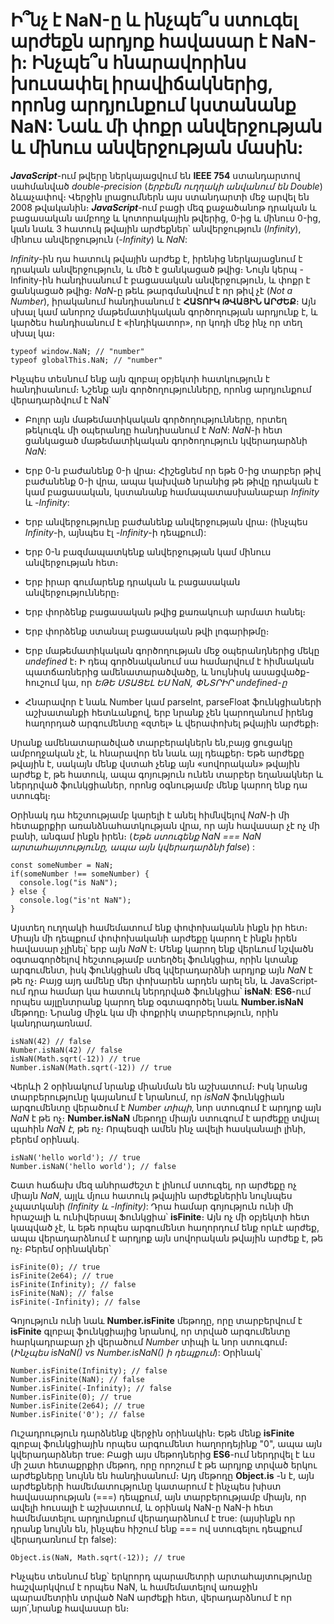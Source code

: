 # Ի՞նչ է NaN-ը և ինչպե՞ս ստուգել արժեքն արդյոք հավասար է NaN-ի: Ինչպե՞ս հնարավորինս խուսափել իրավիճակներից, որոնց արդյունքում կստանանք NaN: Նաև մի փոքր անվերջության և մինուս անվերջության մասին:

**_JavaScript_**-ում թվերը ներկայացվում են **IEEE 754** ստանդարտով սահմանված _double-precision_ (_երբեմն ուղղակի անվանում են Double_) ձևաչափով։ Վերջին լրացումներն այս ստանդարտի մեջ արվել են 2008 թվականին։ **_JavaScript_**-ում բացի մեզ քաջածանոթ դրական և բացասական ամբողջ և կոտորակային թվերից, 0-ից և մինուս 0-ից, կան նաև 3 հատուկ թվային արժեքներ՝ անվերջություն (_Infinity_), մինուս անվերջություն (_-Infinity_) և _NaN_:

_Infinity_-ին դա հատուկ թվային արժեք է, իրենից ներկայացնում է դրական անվերջություն, և մեծ է ցանկացած թվից։ Նույն կերպ -Infinity-ին հանդիսանում է բացասական անվերջություն, և փոքր է ցանկացած թվից։ _NaN_-ը թեև թարգմանվում է որ թիվ չէ (_Not a Number_), իրականում հանդիսանում է **ՀԱՏՈՒԿ ԹՎԱՅԻՆ ԱՐԺԵՔ**։ Այն սխալ կամ անորոշ մաթեմատիկական գործողության արդյունք է, և կարծես հանդիսանում է «ինդիկատոր», որ կոդի մեջ ինչ որ տեղ սխալ կա։

```
typeof window.NaN; // "number"
typeof globalThis.NaN; // "number"
```

Ինչպես տեսնում ենք այն գլոբալ օբյեկտի հատկություն է հանդիսանում։ Նշենք այն գործողությունները, որոնց արդյունքում վերադարձվում է NaN՝

- Բոլոր այն մաթեմատիկական գործողությունները, որտեղ թեկուզև մի օպերանդը հանդիսանում է _NaN_: _NaN_-ի հետ ցանկացած մաթեմատիկական գործողություն կվերադարձնի _NaN_:

- Երբ 0-ն բաժանենք 0-ի վրա։ Հիշեցնեմ որ եթե 0-ից տարբեր թիվ բաժանենք 0-ի վրա, ապա կախված նրանից թե թիվը դրական է կամ բացասական, կստանանք համապատասխանաբար _Infinity_ և _-Infinity_:

- Երբ անվերջությունը բաժանենք անվերջության վրա։ (ինչպես _Infinity_-ի, այնպես էլ _-Infinity_-ի դեպքում):
- Երբ 0-ն բազմապատկենք անվերջության կամ մինուս անվերջության հետ։
- Երբ իրար գումարենք դրական և բացասական անվերջությունները։
- Երբ փորձենք բացասական թվից քառակուսի արմատ հանել։
- Երբ փորձենք ստանալ բացասական թվի լոգարիթմը։
- Երբ մաթեմատիկական գործողության մեջ օպերանդներից մեկը _undefined_ է։ Ի դեպ գործնականում սա համարվում է հիմնական պատճառներից ամենատարածվածը, և նույնիսկ ասացվածք-հուշում կա, որ _ԵԹԵ ՍՏԱՑԵԼ ԵՍ NaN, ՓՆՏՐԻՐ undefined-ը_
- Հնարավոր է նաև Number կամ parseInt, parseFloat ֆունկցիաների աշխատանքի հետևանքով, երբ նրանք չեն կարողանում իրենց հաղորդած արգումենտը «զտել» և վերափոխել թվային արժեքի։

Սրանք ամենատարածված տարբերակներն են,բայց ցուցակը ամբողջական չէ, և հնարավոր են նաև այլ դեպքեր։ Եթե արժեքը թվային է, սակայն մենք վստահ չենք այն «սովորական» թվային արժեք է, թե հատուկ, ապա գոյություն ունեն տարբեր եղանակներ և ներդրված ֆունկցիաներ, որոնց օգնությամբ մենք կարող ենք դա ստուգել։

Օրինակ դա հեշտությամբ կարելի է անել հիմնվելով _NaN_-ի մի հետաքրքիր առանձնահատկության վրա, որ այն հավասար չէ ոչ մի բանի, անգամ ինքն իրեն։ (_Եթե ստուգենք NaN === NaN արտահայտությունը, ապա այն կվերադարձնի false_) :

```
const someNumber = NaN;
if(someNumber !== someNumber) {
  console.log("is NaN");
} else {
  console.log("is'nt NaN");
}
```

Այստեղ ուղղակի համեմատում ենք փոփոխականն ինքն իր հետ։ Միայն մի դեպքում փոփոխականի արժեքը կարող է ինքն իրեն հավասար չլինել՝ երբ այն _NaN_ է։ Մենք կարող ենք վերևում նշվածն օգտագործելով հեշտությամբ ստեղծել ֆունկցիա, որին կտանք արգումենտ, իսկ ֆունկցիան մեզ կվերադարձնի արդյոք այն _NaN_ է թե ոչ։ Բայց այդ ամենը մեր փոխարեն արդեն արել են, և JavaScript-ում դրա համար կա հատուկ ներդրված ֆունկցիա՝ **isNaN**: **ES6**-ում որպես այլընտրանք կարող ենք օգտագործել նաև **Number.isNaN** մեթոդը։ Նրանց միջև կա մի փոքրիկ տարբերություն, որին կանդրադառնամ․

```
isNaN(42) // false
Number.isNaN(42) // false
isNaN(Math.sqrt(-12)) // true
Number.isNaN(Math.sqrt(-12)) // true
```

Վերևի 2 օրինակում նրանք միանման են աշխատում։ Իսկ նրանց տարբերությունը կայանում է նրանում, որ _isNaN_ ֆունկցիան արգումենտը վերածում է _Number տիպի_, նոր ստուգում է արդյոք այն _NaN_ է թե ոչ։ **Number.isNaN** մեթոդը միայն ստուգում է արժեքը տվյալ պահին _NaN է_, թե ոչ։ Որպեսզի ամեն ինչ ավելի հասկանալի լինի, բերեմ օրինակ․

```
isNaN('hello world'); // true
Number.isNaN('hello world'); // false
```

Շատ հաճախ մեզ անհրաժեշտ է լինում ստուգել, որ արժեքը ոչ միայն _NaN_, այլև մյուս հատուկ թվային արժեքներին նույնպես չպատկանի _(Infinity և -Infinity)_: Դրա համար գոյություն ունի մի հրաշալի և ունիվերսալ Ֆունկցիա՝ **isFinite**։ Այն ոչ մի օբյեկտի հետ կապված չէ, և եթե որպես արգումենտ հաղորդում ենք որևէ արժեք, ապա վերադարձնում է արդյոք այն սովորական թվային արժեք է, թե ոչ։ Բերեմ օրինակներ՝

```
isFinite(0); // true
isFinite(2e64); // true
isFinite(Infinity); // false
isFinite(NaN); // false
isFinite(-Infinity); // false
```

Գոյություն ունի նաև **Number.isFinite** մեթոդը, որը տարբերվում է **isFinite** գլոբալ ֆունկցիայից նրանով, որ տրված արգումենտը հարկադրաբար չի վերածում _Number_ տիպի և նոր ստուգում։ (_Ինչպես isNaN() vs Number.isNaN() ի դեպքում_): Օրինակ՝

```
Number.isFinite(Infinity); // false
Number.isFinite(NaN); // false
Number.isFinite(-Infinity); // false
Number.isFinite(0); // true
Number.isFinite(2e64); // true
Number.isFinite('0'); // false
```

Ուշադրություն դարձնենք վերջին օրինակին։ Եթե մենք **isFinite** գլոբալ ֆունկցիային որպես արգումենտ հաղորդեյինք "0", ապա այն կվերադարձներ true: Բացի այս մեթոդներից **ES6**-ում ներդրվել է ևս մի շատ հետաքրքիր մեթոդ, որը որոշում է թե արդյոք տրված երկու արժեքները նույնն են հանդիսանում։ Այդ մեթոդը **Object.is** -ն է, այն արժեքների համեմատությունը կատարում է ինչպես խիստ հավասարության (===) դեպքում, այն տարբերությամբ միայն, որ ավելի հուսալի է աշխատում, և օրինակ NaN-ը NaN-ի հետ համեմատելու արդյունքում վերադարձնում է true: (այսինքն որ դրանք նույնն են, ինչպես հիշում ենք === ով ստուգելու դեպքում վերադառնում էր false):

```
Object.is(NaN, Math.sqrt(-12)); // true
```

Ինչպես տեսնում ենք՝ երկրորդ պարամետրի արտահայտությունը հաշվարկվում է որպես NaN, և համեմատելով առաջին պարամետրին տրված NaN արժեքի հետ, վերադարձնում է որ այո՛,նրանք հավասար են։
